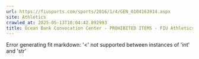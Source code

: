 ```yaml
---
url: https://fiusports.com/sports/2016/1/4/GEN_0104163914.aspx
site: Athletics
crawled_at: 2025-05-13T10:04:42.892993
title: Ocean Bank Convocation Center - PROHIBITED ITEMS - FIU Athletics
---
```


Error generating fit markdown: '<' not supported between instances of 'int' and 'str'